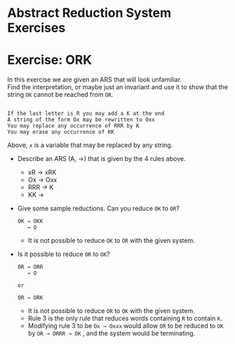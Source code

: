 # Abstract Reduction System Exercises
# Exercise: ORK

In this exercise we are given an ARS that will look unfamiliar.  
Find the interpretation, or maybe just an invariant and use it to show that the string `OK` cannot be reached from `OR`.

```

If the last letter is R you may add a K at the end 
A string of the form Ox may be rewritten to Oxx
You may replace any occurrence of RRR by K
You may erase any occurrence of KK

```
Above, `x` is a variable that may be replaced by any string.

* Describe an ARS (A, →) that is given by the 4 rules above.
  * xR → xRK
  * Ox → Oxx
  * RRR → K
  * KK → 

* Give some sample reductions.  Can you reduce `OK` to `OR`?
  ```
  OK → OKK
     → O 
  ```
  * It is not possible to reduce `OK` to `OR` with the given system.

* Is it possible to reduce `OR` to `OK`?
  ```
  OR → ORR
     → O 
     
  or 
  
  OR → ORK
  ```
  * It is not possible to reduce `OR` to `OK` with the given system.
  * Rule 3 is the only rule that reduces words containing `R` to contain `K`.
  * Modifying rule 3 to be `Ox → Oxxx` would allow `OR` to be reduced to `OK`
  by `OR → ORRR → OK` , and the system would be terminating.
  


